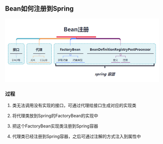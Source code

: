 ## Bean如何注册到Spring

![BeanRegistration.png](images/BeanRegistration.png)

### 过程

1. 类无法调用没有实现的接口，可通过代理给接口生成对应的实现类

2. 将代理类放到Spring的FactoryBean的实现中

3. 把这个FactoryBean实现类注册到Spring容器

4. 代理类已经注册到Spring容器，之后可通过注解的方式注入到属性中

